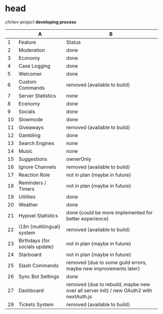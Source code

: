 # head

*chrlwv-project* 
**developing process**


|    |               A                |                                           B                                            |
|----|--------------------------------|----------------------------------------------------------------------------------------|
|  1 | Feature                        |  Status                                                                                |
|  2 | Moderation                     | done                                                                                   |
|  3 | Economy                        | done                                                                                   |
|  4 | Case Logging                   | done                                                                                   |
|  5 | Welcomer                       | done                                                                                   |
|  6 | Custom Commands                | removed {available to build}                                                           |
|  7 | Server Statistics              | none                                                                                   |
|  8 | Economy                        | done                                                                                   |
|  9 | Socials                        | done                                                                                   |
| 10 | Slowmode                       | done                                                                                   |
| 11 | Giveaways                      | removed {available to build}                                                           |
| 12 | Gambling                       | done                                                                                   |
| 13 | Search Engines                 | none                                                                                   |
| 14 | Music                          | none                                                                                   |
| 15 | Suggestions                    | ownerOnly                                                                              |
| 16 | Ignore Channels                | removed {available to build}                                                           |
| 17 | Reaction Role                  | not in plan {maybe in future}                                                          |
| 18 | Reminders / Timers             | not in plan {maybe in future}                                                          |
| 19 | Utilities                      | done                                                                                   |
| 20 | Weather                        | done                                                                                   |
| 21 | Hypixel Statistics             | done {could be more implemented for better experience}                                 |
| 22 | i18n {multilingual} system     | removed {available to build}                                                           |
| 23 | Birthdays {for socials update} | not in plan {maybe in future}                                                          |
| 24 | Starboard                      | not in plan {maybe in future}                                                          |
| 25 | Slash Commands                 | removed {due to some guild errors, maybe new improvements later}                       |
| 26 | Sync Bot Settings              | done                                                                                   |
| 27 | Dashboard                      | removed {due to rebuild, maybe new over all server init} / new OAuth2 with nextAuth.js |
| 28 | Tickets System                 | removed {available to build}                                                           |

